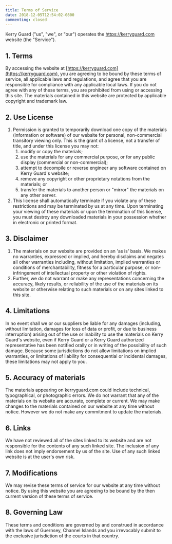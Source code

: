 ```yaml
---
title: Terms of Service
date: 2018-12-05T12:54:02-0800
commenting: closed
---
```


Kerry Guard ("us", "we", or "our") operates the https://kerryguard.com website (the "Service").

## 1\. Terms

By accessing the website at [https://kerryguard.com](https://kerryguard.com), you are agreeing to be bound by these terms of service, all applicable laws and regulations, and agree that you are responsible for compliance with any applicable local laws. If you do not agree with any of these terms, you are prohibited from using or accessing this site. The materials contained in this website are protected by applicable copyright and trademark law.

## 2\. Use License

1.  Permission is granted to temporarily download one copy of the materials (information or software) of our website for personal, non-commercial transitory viewing only. This is the grant of a license, not a transfer of title, and under this license you may not:
    1.  modify or copy the materials;
    2.  use the materials for any commercial purpose, or for any public display (commercial or non-commercial);
    3.  attempt to decompile or reverse engineer any software contained on Kerry Guard's website;
    4.  remove any copyright or other proprietary notations from the materials; or
    5.  transfer the materials to another person or "mirror" the materials on any other server.
2.  This license shall automatically terminate if you violate any of these restrictions and may be terminated by us at any time. Upon terminating your viewing of these materials or upon the termination of this license, you must destroy any downloaded materials in your possession whether in electronic or printed format.

## 3\. Disclaimer

1.  The materials on our website are provided on an 'as is' basis. We makes no warranties, expressed or implied, and hereby disclaims and negates all other warranties including, without limitation, implied warranties or conditions of merchantability, fitness for a particular purpose, or non-infringement of intellectual property or other violation of rights.
2.  Further, we do not warrant or make any representations concerning the accuracy, likely results, or reliability of the use of the materials on its website or otherwise relating to such materials or on any sites linked to this site.

## 4\. Limitations

In no event shall we or our suppliers be liable for any damages (including, without limitation, damages for loss of data or profit, or due to business interruption) arising out of the use or inability to use the materials on Kerry Guard's website, even if Kerry Guard or a Kerry Guard authorized representative has been notified orally or in writing of the possibility of such damage. Because some jurisdictions do not allow limitations on implied warranties, or limitations of liability for consequential or incidental damages, these limitations may not apply to you.

## 5\. Accuracy of materials

The materials appearing on kerryguard.com could include technical, typographical, or photographic errors. We do not warrant that any of the materials on its website are accurate, complete or current. We may make changes to the materials contained on our website at any time without notice. However we do not make any commitment to update the materials.

## 6\. Links

We have not reviewed all of the sites linked to its website and are not responsible for the contents of any such linked site. The inclusion of any link does not imply endorsement by us of the site. Use of any such linked website is at the user's own risk.

## 7\. Modifications

We may revise these terms of service for our website at any time without notice. By using this website you are agreeing to be bound by the then current version of these terms of service.

## 8\. Governing Law

These terms and conditions are governed by and construed in accordance with the laws of Guernsey, Channel Islands and you irrevocably submit to the exclusive jurisdiction of the courts in that country.

